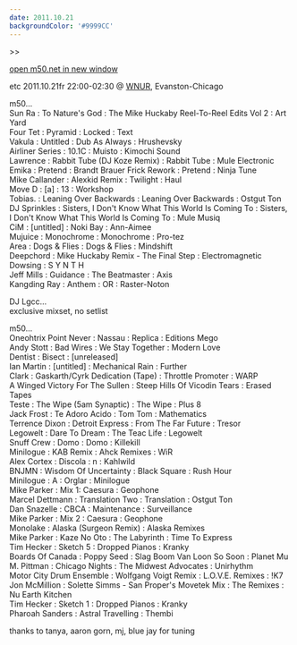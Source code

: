 ```yaml
---
date: 2011.10.21
backgroundColor: '#9999CC'
---
```


\>>

[open m50.net in new window  
](http://m50.net/)  

etc 2011.10.21fr 22:00-02:30 @ [WNUR](http://www.wnur.org/), Evanston-Chicago  

m50...  
Sun Ra : To Nature's God : The Mike Huckaby Reel-To-Reel Edits Vol 2 : Art Yard  
Four Tet : Pyramid : Locked : Text  
Vakula : Untitled : Dub As Always : Hrushevsky  
Airliner Series : 10.1C : Muisto : Kimochi Sound  
Lawrence : Rabbit Tube (DJ Koze Remix) : Rabbit Tube : Mule Electronic  
Emika : Pretend : Brandt Brauer Frick Rework : Pretend : Ninja Tune  
Mike Callander : Alexkid Remix : Twilight : Haul  
Move D : \[a\] : 13 : Workshop  
Tobias. : Leaning Over Backwards : Leaning Over Backwards : Ostgut Ton  
DJ Sprinkles : Sisters, I Don't Know What This World Is Coming To : Sisters, I Don't Know What This World Is Coming To : Mule Musiq  
CiM : \[untitled\] : Noki Bay : Ann-Aimee  
Mujuice : Monochrome : Monochrome : Pro-tez  
Area : Dogs & Flies : Dogs & Flies : Mindshift  
Deepchord : Mike Huckaby Remix - The Final Step : Electromagnetic Dowsing : S Y N T H  
Jeff Mills : Guidance : The Beatmaster : Axis  
Kangding Ray : Anthem : OR : Raster-Noton  

DJ Lgcc...  
exclusive mixset, no setlist  

m50...  
Oneohtrix Point Never : Nassau : Replica : Editions Mego  
Andy Stott : Bad Wires : We Stay Together : Modern Love  
Dentist : Bisect : \[unreleased\]  
Ian Martin : \[untitled\] : Mechanical Rain : Further  
Clark : Gaskarth/Cyrk Dedication (Tape) : Throttle Promoter : WARP  
A Winged Victory For The Sullen : Steep Hills Of Vicodin Tears : Erased Tapes  
Teste : The Wipe (5am Synaptic) : The Wipe : Plus 8  
Jack Frost : Te Adoro Acido : Tom Tom : Mathematics  
Terrence Dixon : Detroit Express : From The Far Future : Tresor  
Legowelt : Dare To Dream : The Teac Life : Legowelt  
Snuff Crew : Domo : Domo : Killekill  
Minilogue : KAB Remix : Ahck Remixes : WiR  
Alex Cortex : Discola : n : Kahlwild  
BNJMN : Wisdom Of Uncertainty : Black Square : Rush Hour  
Minilogue : A : Orglar : Minilogue  
Mike Parker : Mix 1: Caesura : Geophone  
Marcel Dettmann : Translation Two : Translation : Ostgut Ton  
Dan Snazelle : CBCA : Maintenance : Surveillance  
Mike Parker : Mix 2 : Caesura : Geophone  
Monolake : Alaska (Surgeon Remix) : Alaska Remixes  
Mike Parker : Kaze No Oto : The Labyrinth : Time To Express  
Tim Hecker : Sketch 5 : Dropped Pianos : Kranky  
Boards Of Canada : Poppy Seed : Slag Boom Van Loon So Soon : Planet Mu  
M. Pittman : Chicago Nights : The Midwest Advocates : Unirhythm  
Motor City Drum Ensemble : Wolfgang Voigt Remix : L.O.V.E. Remixes : !K7  
Jon McMillion : Solette Simms - San Proper's Movetek Mix : The Remixes : Nu Earth Kitchen  
Tim Hecker : Sketch 1 : Dropped Pianos : Kranky  
Pharoah Sanders : Astral Travelling : Thembi  

thanks to tanya, aaron gorn, mj, blue jay for tuning